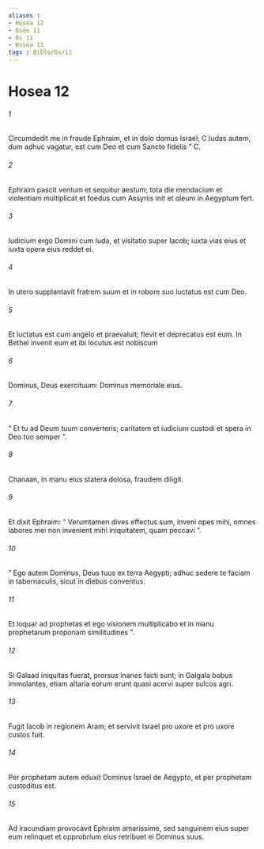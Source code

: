 ```yaml
---
aliases : 
- Hosea 12
- Osée 11
- Os 11
- Hosea 11
tags : Bible/Os/11
---
```


# Hosea 12

###### 1
Circumdedit me in fraude Ephraim, et in dolo domus Israel; C Iudas autem, dum adhuc vagatur, est cum Deo et cum Sancto fidelis ” C.
###### 2
Ephraim pascit ventum et sequitur aestum; tota die mendacium et violentiam multiplicat et foedus cum Assyriis init et oleum in Aegyptum fert.
###### 3
Iudicium ergo Domini cum Iuda, et visitatio super Iacob; iuxta vias eius et iuxta opera eius reddet ei.
###### 4
In utero supplantavit fratrem suum et in robore suo luctatus est cum Deo.
###### 5
Et luctatus est cum angelo et praevaluit; flevit et deprecatus est eum. In Bethel invenit eum et ibi locutus est nobiscum
###### 6
Dominus, Deus exercituum: Dominus memoriale eius.
###### 7
“ Et tu ad Deum tuum converteris; caritatem et iudicium custodi et spera in Deo tuo semper ”.
###### 8
Chanaan, in manu eius statera dolosa, fraudem diligit.
###### 9
Et dixit Ephraim: “ Verumtamen dives effectus sum, inveni opes mihi, omnes labores mei non invenient mihi iniquitatem, quam peccavi ”.
###### 10
“ Ego autem Dominus, Deus tuus ex terra Aegypti; adhuc sedere te faciam in tabernaculis, sicut in diebus conventus.
###### 11
Et loquar ad prophetas et ego visionem multiplicabo et in manu prophetarum proponam similitudines ”.
###### 12
Si Galaad iniquitas fuerat, prorsus inanes facti sunt; in Galgala bobus immolantes, etiam altaria eorum erunt quasi acervi super sulcos agri.
###### 13
Fugit Iacob in regionem Aram; et servivit Israel pro uxore et pro uxore custos fuit.
###### 14
Per prophetam autem eduxit Dominus Israel de Aegypto, et per prophetam custoditus est.
###### 15
Ad iracundiam provocavit Ephraim amarissime, sed sanguinem eius super eum relinquet et opprobrium eius retribuet ei Dominus suus.
